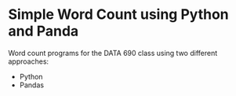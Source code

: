 # Simple Word Count using Python and Panda
Word count programs for the DATA 690 class using two different approaches:
- Python
- Pandas
